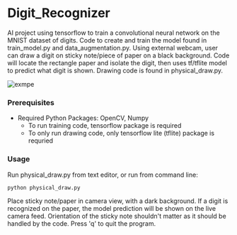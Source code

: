 # Digit_Recognizer
AI project using tensorflow to train a convolutional neural network on the MNIST dataset of digits. Code to create and train the model found in train_model.py and data_augmentation.py.
Using external webcam, user can draw a digit on sticky note/piece of paper on a black background. Code will locate the rectangle paper and isolate the digit, then uses tf/tflite model to predict what digit is shown. Drawing code is found in physical_draw.py.

![exmpe](https://github.com/dylanj1383/Digit_Recognizer/assets/109835004/7554589d-0730-4ec1-ba69-06b35bf710fd)

### Prerequisites
- Required Python Packages: OpenCV, Numpy
  - To run training code, tensorflow package is required
  - To only run drawing code, only tensorflow lite (tflite) package is requried
 
### Usage
Run physical_draw.py from text editor, or run from command line:
```
python physical_draw.py
```
Place sticky note/paper in camera view, with a dark background. If a digit is recognized on the paper, the model prediction will be shown on the live camera feed.
Orientation of the sticky note shouldn't matter as it should be handled by the code. 
Press 'q' to quit the program. 
